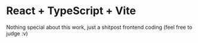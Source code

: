 # React + TypeScript + Vite

Nothing special about this work, just a shitpost frontend coding (feel free to judge :v)
